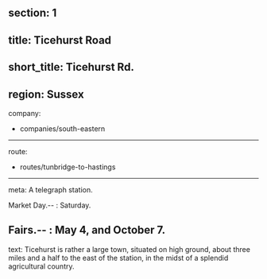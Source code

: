 section: 1
----
title: Ticehurst Road
----
short_title: Ticehurst Rd.
----
region: Sussex
----
company:
- companies/south-eastern
----
route:
- routes/tunbridge-to-hastings
----
meta: A telegraph station.

Market Day.--
: Saturday.

Fairs.--
: May 4, and October 7.
----
text: Ticehurst is rather a large town, situated on high ground, about three miles and a half to the east of the station, in the midst of a splendid agricultural country.